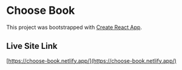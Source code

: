 # Choose Book

This project was bootstrapped with [Create React App](https://github.com/facebook/create-react-app).

## Live Site Link

 [https://choose-book.netlify.app/](https://choose-book.netlify.app/)


